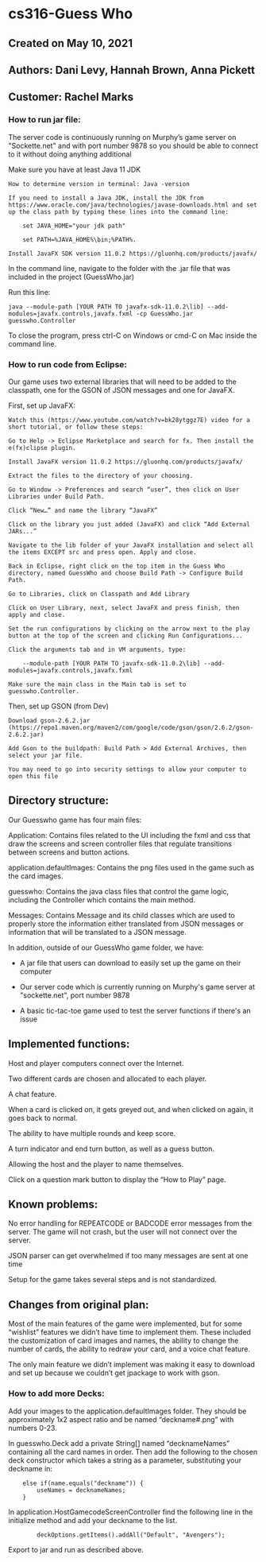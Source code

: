 # cs316-Guess Who
## Created on May 10, 2021
## Authors: Dani Levy, Hannah Brown, Anna Pickett
## Customer: Rachel Marks
### How to run jar file:
The server code is continuously running on Murphy’s game server on "Sockette.net" and with port number 9878 so you should be able to connect to it without doing anything additional

Make sure you have at least Java 11 JDK

    How to determine version in terminal: Java -version

    If you need to install a Java JDK, install the JDK from https://www.oracle.com/java/technologies/javase-downloads.html and set up the class path by typing these lines into the command line: 

        set JAVA_HOME="your jdk path"

        set PATH=%JAVA_HOME%\bin;%PATH%.

    Install JavaFX SDK version 11.0.2 https://gluonhq.com/products/javafx/

In the command line, navigate to the folder with the .jar file that was included in the project (GuessWho.jar)

Run this line:

    java --module-path [YOUR PATH TO javafx-sdk-11.0.2\lib] --add-modules=javafx.controls,javafx.fxml -cp GuessWho.jar guesswho.Controller
    
To close the program, press ctrl-C on Windows or cmd-C on Mac inside the command line.

### How to run code from Eclipse:

Our game uses two external libraries that will need to be added to the classpath, one for the GSON of JSON messages and one for JavaFX.

First, set up JavaFX:

    Watch this (https://www.youtube.com/watch?v=bk28ytggz7E) video for a short tutorial, or follow these steps:

    Go to Help -> Eclipse Marketplace and search for fx. Then install the e(fx)clipse plugin.

    Install JavaFX version 11.0.2 https://gluonhq.com/products/javafx/

    Extract the files to the directory of your choosing.

    Go to Window -> Preferences and search “user”, then click on User Libraries under Build Path.

    Click “New…” and name the library “JavaFX”

    Click on the library you just added (JavaFX) and click “Add External JARs...”

    Navigate to the lib folder of your JavaFX installation and select all the items EXCEPT src and press open. Apply and close.

    Back in Eclipse, right click on the top item in the Guess Who directory, named GuessWho and choose Build Path -> Configure Build Path.

    Go to Libraries, click on Classpath and Add Library

    Click on User Library, next, select JavaFX and press finish, then apply and close.

    Set the run configurations by clicking on the arrow next to the play button at the top of the screen and clicking Run Configurations...
    
    Click the arguments tab and in VM arguments, type:
    
        --module-path [YOUR PATH TO javafx-sdk-11.0.2\lib] --add-modules=javafx.controls,javafx.fxml

    Make sure the main class in the Main tab is set to guesswho.Controller.

Then, set up GSON (from Dev)

    Download gson-2.6.2.jar (https://repo1.maven.org/maven2/com/google/code/gson/gson/2.6.2/gson-2.6.2.jar)

    Add Gson to the buildpath: Build Path > Add External Archives, then select your jar file.

    You may need to go into security settings to allow your computer to open this file

## Directory structure: 
Our Guesswho game has four main files: 

Application: Contains files related to the UI including the fxml and css that draw the screens and screen controller files that regulate transitions between screens and button actions.

application.defaultImages: Contains the png files used in the game such as the card images.

guesswho: Contains the java class files that control the game logic, including the Controller which contains the main method.

Messages: Contains Message and its child classes which are used to properly store the information either translated from JSON messages or information that will be translated to a JSON message. 

In addition, outside of our GuessWho game folder, we have:

- A jar file that users can download to easily set up the game on their computer

- Our server code which is currently running on Murphy's game server at "sockette.net", port number 9878

- A basic tic-tac-toe game used to test the server functions if there's an issue
## Implemented functions:
Host and player computers connect over the Internet.

Two different cards are chosen and allocated to each player.

A chat feature.

When a card is clicked on, it gets greyed out, and when clicked on again, it goes back to normal.

The ability to have multiple rounds and keep score.

A turn indicator and end turn button, as well as a guess button.

Allowing the host and the player to name themselves.

Click on a question mark button to display the “How to Play” page.
## Known problems:
No error handling for REPEATCODE or BADCODE error messages from the server. The game will not crash, but the user will not connect over the server. 

JSON parser can get overwhelmed if too many messages are sent at one time

Setup for the game takes several steps and is not standardized.
## Changes from original plan:
Most of the main features of the game were implemented, but for some “wishlist” features we didn’t have time to implement them. These included the customization of card images and names, the ability to change the number of cards, the ability to redraw your card, and a voice chat feature.

The only main feature we didn’t implement was making it easy to download and set up because we couldn’t get jpackage to work with gson.

### How to add more Decks:
Add your images to the application.defaultImages folder. They should be approximately 1x2 aspect ratio and be named “deckname#.png” with numbers 0-23.

In guesswho.Deck add a private String[] named “decknameNames” containing all the card names in order. Then add the following to the chosen deck constructor which takes a string as a parameter, substituting your deckname in: 

        else if(name.equals("deckname")) {
        	useNames = decknameNames;
        }
        
In application.HostGamecodeScreenController find the following line in the initialize method and add your deckname to the list. 

     		deckOptions.getItems().addAll("Default", "Avengers"); 

Export to jar and run as described above.
